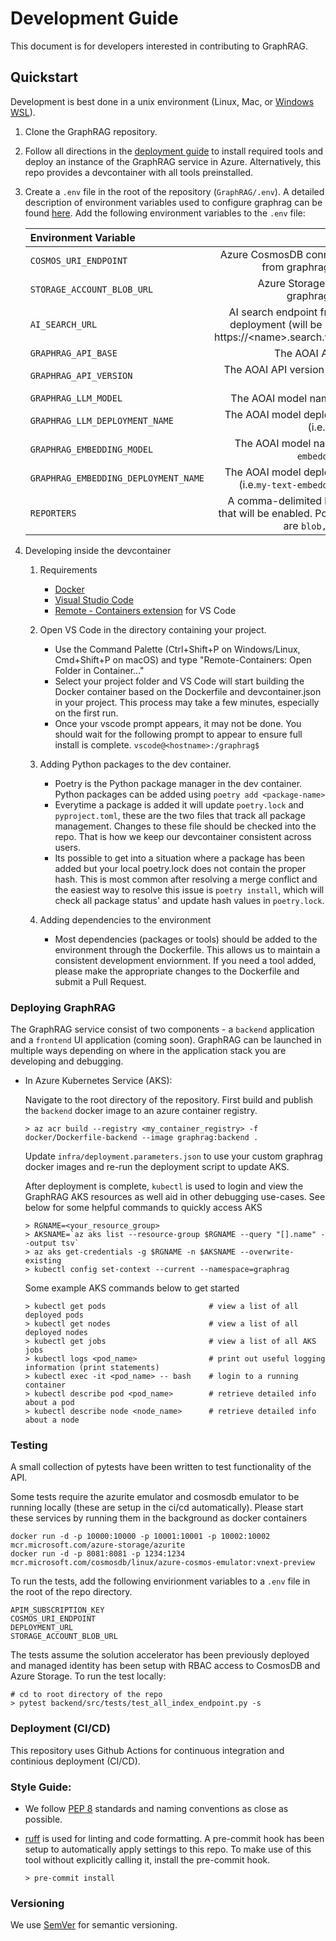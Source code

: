 # Development Guide

This document is for developers interested in contributing to GraphRAG.

## Quickstart
Development is best done in a unix environment (Linux, Mac, or [Windows WSL](https://learn.microsoft.com/en-us/windows/wsl/install)).

1. Clone the GraphRAG repository.
1. Follow all directions in the [deployment guide](DEPLOYMENT-GUIDE.md) to install required tools and deploy an instance of the GraphRAG service in Azure. Alternatively, this repo provides a devcontainer with all tools preinstalled.
1. Create a `.env` file in the root of the repository (`GraphRAG/.env`). A detailed description of environment variables used to configure graphrag can be found [here](https://microsoft.github.io/graphrag). Add the following environment variables to the `.env` file:

    | Environment Variable | Description |
    | :--- | ---: |
    `COSMOS_URI_ENDPOINT`                | Azure CosmosDB connection string from graphrag deployment
    `STORAGE_ACCOUNT_BLOB_URL`           | Azure Storage blob url from graphrag deployment
    `AI_SEARCH_URL`                      | AI search endpoint from graphrag deployment (will be in the form of https://\<name\>.search.windows.net)
    `GRAPHRAG_API_BASE`                  | The AOAI API Base URL.
    `GRAPHRAG_API_VERSION`               | The AOAI API version (i.e. `2023-03-15-preview`)
    `GRAPHRAG_LLM_MODEL`                 | The AOAI model name (i.e. `gpt-4`)
    `GRAPHRAG_LLM_DEPLOYMENT_NAME`       | The AOAI model deployment name (i.e. `gpt-4-turbo`)
    `GRAPHRAG_EMBEDDING_MODEL`           | The AOAI model name (i.e. `text-embedding-ada-002`)
    `GRAPHRAG_EMBEDDING_DEPLOYMENT_NAME` | The AOAI model deployment name (i.e.`my-text-embedding-ada-002`)
    `REPORTERS`                          | A comma-delimited list of logging that will be enabled. Possible values are `blob,console,file`

1. Developing inside the devcontainer
    1. Requirements
        - [Docker](https://www.docker.com/)
        - [Visual Studio Code](https://code.visualstudio.com/)
        - [Remote - Containers extension](https://marketplace.visualstudio.com/items?itemName=ms-vscode-remote.vscode-remote-extensionpack) for VS Code

    1. Open VS Code in the directory containing your project.
        - Use the Command Palette (Ctrl+Shift+P on Windows/Linux, Cmd+Shift+P on macOS) and type "Remote-Containers: Open Folder in Container..."
        - Select your project folder and VS Code will start building the Docker container based on the Dockerfile and devcontainer.json in your project. This process may take a few minutes, especially on the first run.
        - Once your vscode prompt appears, it may not be done. You should wait for the following prompt to appear to ensure full install is complete. `vscode@<hostname>:/graphrag$`

    1. Adding Python packages to the dev container.
        - Poetry is the Python package manager in the dev container. Python packages can be added using `poetry add <package-name>`
        - Everytime a package is added it will update `poetry.lock` and `pyproject.toml`, these are the two files that track all package management. Changes to these file should be checked into the repo. That is how we keep our devcontainer consistent across users.
        - Its possible to get into a situation where a package has been added but your local poetry.lock does not contain the proper hash. This is most common after resolving a merge conflict and the easiest way to resolve this issue is `poetry install`, which will check all package status' and update hash values in `poetry.lock`.

    1. Adding dependencies to the environment
        - Most dependencies (packages or tools) should be added to the environment through the Dockerfile. This allows us to maintain a consistent development enviornment. If you need a tool added, please make the appropriate changes to the Dockerfile and submit a Pull Request.

### Deploying GraphRAG
The GraphRAG service consist of two components - a `backend` application and a `frontend` UI application (coming soon). GraphRAG can be launched in multiple ways depending on where in the application stack you are developing and debugging.

- In Azure Kubernetes Service (AKS):

    Navigate to the root directory of the repository. First build and publish the `backend` docker image to an azure container registry.

    ```
    > az acr build --registry <my_container_registry> -f docker/Dockerfile-backend --image graphrag:backend .
    ```
    Update `infra/deployment.parameters.json` to use your custom graphrag docker images and re-run the deployment script to update AKS.

    After deployment is complete, `kubectl` is used to login and view the GraphRAG AKS resources as well aid in other debugging use-cases. See below for some helpful commands to quickly access AKS
    ```
    > RGNAME=<your_resource_group>
    > AKSNAME=`az aks list --resource-group $RGNAME --query "[].name" --output tsv`
    > az aks get-credentials -g $RGNAME -n $AKSNAME --overwrite-existing
    > kubectl config set-context --current --namespace=graphrag
    ```
    Some example AKS commands below to get started
    ```
    > kubectl get pods                       # view a list of all deployed pods
    > kubectl get nodes                      # view a list of all deployed nodes
    > kubectl get jobs                       # view a list of all AKS jobs
    > kubectl logs <pod_name>                # print out useful logging information (print statements)
    > kubectl exec -it <pod_name> -- bash    # login to a running container
    > kubectl describe pod <pod_name>        # retrieve detailed info about a pod
    > kubectl describe node <node_name>      # retrieve detailed info about a node
    ```

### Testing

A small collection of pytests have been written to test functionality of the API.

Some tests require the azurite emulator and cosmosdb emulator to be running locally (these are setup in the ci/cd automatically). Please start these services by running them in the background as docker containers

```shell
docker run -d -p 10000:10000 -p 10001:10001 -p 10002:10002 mcr.microsoft.com/azure-storage/azurite
docker run -d -p 8081:8081 -p 1234:1234 mcr.microsoft.com/cosmosdb/linux/azure-cosmos-emulator:vnext-preview
```

To run the tests, add the following envirionment variables to a `.env` file in the root of the repo directory.

```shell
APIM_SUBSCRIPTION_KEY
COSMOS_URI_ENDPOINT
DEPLOYMENT_URL
STORAGE_ACCOUNT_BLOB_URL
```
The tests assume the solution accelerator has been previously deployed and managed identity has been setup with RBAC access to CosmosDB and Azure Storage. To run the test locally:
```
# cd to root directory of the repo
> pytest backend/src/tests/test_all_index_endpoint.py -s
```

### Deployment (CI/CD)
This repository uses Github Actions for continuous integration and continious deployment (CI/CD).

### Style Guide:
* We follow [PEP 8](https://peps.python.org/pep-0008) standards and naming conventions as close as possible.

* [ruff](https://docs.astral.sh/ruff) is used for linting and code formatting. A pre-commit hook has been setup to automatically apply settings to this repo. To make use of this tool without explicitly calling it, install the pre-commit hook.
    ```
    > pre-commit install
    ```

### Versioning
We use [SemVer](https://aka.ms/StartRight/README-Template/semver) for semantic versioning.